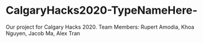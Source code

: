 # CalgaryHacks2020-TypeNameHere-
Our project for Calgary Hacks 2020. Team Members: Rupert Amodia, Khoa Nguyen, Jacob Ma, Alex Tran
